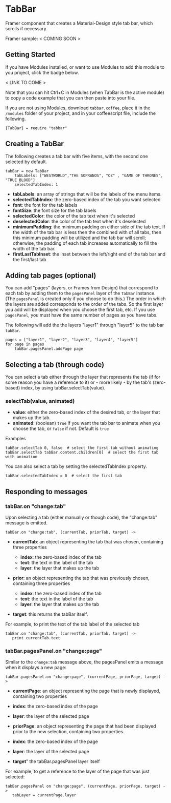 # TabBar
Framer component that creates a Material-Design style tab bar, which scrolls if necessary.

Framer sample: < COMING SOON >


## Getting Started

If you have Modules installed, or want to use Modules to add this module to you project, click the badge below.

< LINK TO COME >

Note that you can hit Ctrl+C in Modules (when TabBar is the active module) to copy a code example that you can then paste into your file. 

If you are not using Modules, download `tabbar.coffee`, place it in the `/modules` folder of your project, and in your coffeescript file, include the following.

`{TabBar} = require "tabbar"`

## Creating a TabBar
The following creates a tab bar with five items, with the second one selected by default.
```
tabBar = new TabBar
	tabLabels: ["WESTWORLD","THE SOPRANOS", "OZ" , "GAME OF THRONES", "TRUE BLOOD"]
	selectedTabIndex: 1 
```
* **tabLabels**: an array of strings that will be the labels of the menu items.
* **selectedTabIndex**: the zero-based index of the tab you want selected
* **font**: the font for the tab labels
* **fontSize**: the font size for the tab labels
* **selectedColor**: the color of the tab text when it's selected
* **deselectedColor**: the color of the tab text when it's deselected
* **minimumPadding**: the minimum padding on either side of the tab text. If the width of the tab bar is less then the combined with of all tabs, then this minimum padding will be utilized and the tab bar will scroll; otherwise, the padding of each tab increases automatically to fill the width of the tab bar.
* **firstLastTabInset**: the inset between the left/right end of the tab bar and the first/last tab

## Adding tab pages (optional)
You can add "pages" (layers, or Frames from Design) that correspond to each tab by adding them to the `pagesPanel` layer of the `TabBar` instance. (The `pagesPanel` is created only if you choose to do this.) The order in which the layers are added corresponds to the order of the tabs. So the first layer you add will be displayed when you choose the first tab, etc.  If you use `pagesPanel`, you must have the same number of pages as you have tabs.

The following will add the the layers "layer1" through "layer5" to the tab bar `tabBar`.
```
pages = ["layer1", "layer2", "layer3", "layer4", "layer5"]
for page in pages
	tabBar.pagesPanel.addPage page
 ```
## Selecting a tab (through code) 
You can select a tab either through the layer that represents the tab (if for some reason you have a reference to it) or - more likely - by the tab's (zero-based) index, by using tabBar.selectTab(value).

### selectTab(value, animated)

* **value**: either the zero-based index of the desired tab, or the layer that makes up the tab.
* **animated**: (boolean) `true` if you want the tab bar to animate when you choose the tab, or `false` if not. Default is `true`

Examples
```
tabBar.selectTab 0, false  # select the first tab without animating
tabBar.selectTab tabBar.content.children[0]  # select the first tab with animation
```
You can also select a tab by setting the selectedTabIndex property.
```
tabBar.selectedTabIndex = 0  # select the first tab
```
## Responding to messages

### tabBar.on "change:tab"
Upon selecting a tab (either manually or though code), the "change:tab" message is emitted. 
```
tabBar.on "change:tab", (currentTab, priorTab, target) ->
```
* **currentTab**: an object representing the tab that was chosen, containing three properties
  * **index**: the zero-based index of the tab
  * **text**: the text in the label of the tab
  * **layer**: the layer that makes up the tab

* **prior**: an object representing the tab that was previously chosen, containing three properties
  * **index**: the zero-based index of the tab
  * **text**: the text in the label of the tab
  * **layer**: the layer that makes up the tab

* **target**: this returns the tabBar itself.
  
 For example, to print the text of the tab label of the selected tab
 ```
 tabBar.on "change:tab", (currentTab, priorTab, target) ->
 	print currentTab.text
 ```
 ### tabBar.pagesPanel.on "change:page"
 Similar to the `change:tab` message above, the pagesPanel emits a message when it displays a new page:
 ```
 tabBar.pagesPanel.on "change:page", (currentPage, priorPage, target) ->
 ```
 * **currentPage**: an object representing the page that is newly displayed, containing two properties
  * **index**: the zero-based index of the page
  * **layer**: the layer of the selected page
  
 * **priorPage**: an object representing the page that had been displayed prior to the new selection, containing two properties
  * **index**: the zero-based index of the page
  * **layer**: the layer of the selected page
  
* **target**" the tabBar.pagesPanel layer itself

 For example, to get a reference to the layer of the page that was just selected: 
 ```
 tabBar.pagesPanel on "change:page", (currentPage, priorPage, target) ->
 	tabLayer = currentPage.layer
 ```
